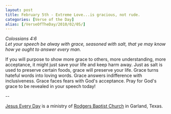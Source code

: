 ```yaml
---
layout: post
title: February 5th - Extreme Love...is gracious, not rude.
categories: [Verse of the Day]
alias: [/VerseOfTheDay/2010/02/05/]
---
```


_Colossians 4:6  
Let your speech be alway with grace, seasoned with salt, that ye may
know how ye ought to answer every man._

If you will purpose to show more grace to others, more
understanding, more acceptance, it might just save your life and keep
harm away. Just as salt is used to preserve certain foods, grace will
preserve your life. Grace turns hateful words into loving words.
Grace answers indifference with inclusiveness. Grace faces fears with
God's acceptance. Pray for God's grace to be revealed in your speech
today!

 --

<a href=http://jesuseveryday.net>Jesus Every Day</a> is a ministry of <a href=http://rodgersbaptist.net>Rodgers Baptist Church</a> in Garland, Texas.
